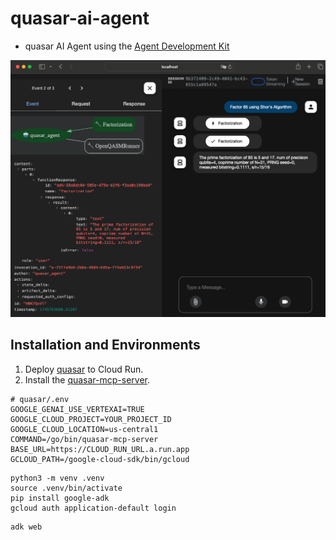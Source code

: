 # quasar-ai-agent

 * quasar AI Agent using the [Agent Development Kit](https://google.github.io/adk-docs/)

![factoring](factoring.png)

## Installation and Environments

 1. Deploy [quasar](https://github.com/itsubaki/quasar) to Cloud Run.
 1. Install the [quasar-mcp-server](https://github.com/itsubaki/quasar-mcp-server).

```
# quasar/.env
GOOGLE_GENAI_USE_VERTEXAI=TRUE
GOOGLE_CLOUD_PROJECT=YOUR_PROJECT_ID
GOOGLE_CLOUD_LOCATION=us-central1
COMMAND=/go/bin/quasar-mcp-server
BASE_URL=https://CLOUD_RUN_URL.a.run.app
GCLOUD_PATH=/google-cloud-sdk/bin/gcloud
```

```shell
python3 -m venv .venv
source .venv/bin/activate
pip install google-adk
gcloud auth application-default login
```

```shell
adk web
```
